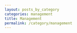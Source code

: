 ```yaml
---
layout: posts_by_category
categories: management
title: Management
permalink: /category/management
---
```

